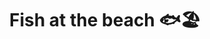 ---
title: "Fish at the beach 🐟🏖️"
dates: "07-04-2022"
description:
images:
  - filename: ../assets/media/gallery/everyone_at_chiringuito.jpeg
  - filename: ../assets/media/gallery/everyone_at_chiringuito_2.jpeg
  - filename: ../assets/media/gallery/posing_near_the_beach.jpeg
tags: []
---